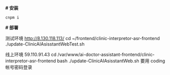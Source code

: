 **# 安装**

```
cnpm i
```

**# 部署**

测试环境
http://8.130.118.113/
cd ~/frontend/clinic-interpretor-asr-frontend
./update-ClinicAIAsisstantWebTest.sh

线上环境
59.110.91.43
cd /var/www/ai-doctor-assistant-frontend/clinic-interpretor-asr-frontend
bash ./update-ClinicAIAsisstantWeb.sh
要用 coding 帐号密码登录
